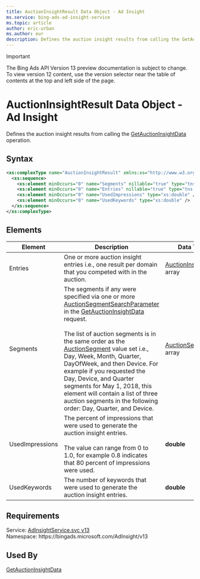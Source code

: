 ```yaml
---
title: AuctionInsightResult Data Object - Ad Insight
ms.service: bing-ads-ad-insight-service
ms.topic: article
author: eric-urban
ms.author: eur
description: Defines the auction insight results from calling the GetAuctionInsightData operation.
---
```

> [!IMPORTANT]
> The Bing Ads API Version 13 preview documentation is subject to change. To view version 12 content, use the version selector near the table of contents at the top and left side of the page.

# AuctionInsightResult Data Object - Ad Insight
Defines the auction insight results from calling the [GetAuctionInsightData](getauctioninsightdata.md) operation.

## Syntax
```xml
<xs:complexType name="AuctionInsightResult" xmlns:xs="http://www.w3.org/2001/XMLSchema">
  <xs:sequence>
    <xs:element minOccurs="0" name="Segments" nillable="true" type="tns:ArrayOfAuctionSegment" />
    <xs:element minOccurs="0" name="Entries" nillable="true" type="tns:ArrayOfAuctionInsightEntry" />
    <xs:element minOccurs="0" name="UsedImpressions" type="xs:double" />
    <xs:element minOccurs="0" name="UsedKeywords" type="xs:double" />
  </xs:sequence>
</xs:complexType>
```

## <a name="elements"></a>Elements

|Element|Description|Data Type|
|-----------|---------------|-------------|
|<a name="entries"></a>Entries|One or more auction insight entries i.e., one result per domain that you competed with in the auction.|[AuctionInsightEntry](auctioninsightentry.md) array|
|<a name="segments"></a>Segments|The segments if any were specified via one or more [AuctionSegmentSearchParameter](auctionsegmentsearchparameter.md) in the [GetAuctionInsightData](getauctioninsightdata.md) request.<br/><br/>The list of auction segments is in the same order as the [AuctionSegment](auctionsegment.md) value set i.e., Day, Week, Month, Quarter, DayOfWeek, and then Device. For example if you requested the Day, Device, and Quarter segments for May 1, 2018, this element will contain a list of three auction segments in the following order: Day, Quarter, and Device.|[AuctionSegment](auctionsegment.md) array|
|<a name="usedimpressions"></a>UsedImpressions|The percent of impressions that were used to generate the auction insight entries.<br/><br/>The value can range from 0 to 1.0, for example 0.8 indicates that 80 percent of impressions were used.|**double**|
|<a name="usedkeywords"></a>UsedKeywords|The number of keywords that were used to generate the auction insight entries.|**double**|

## Requirements
Service: [AdInsightService.svc v13](https://adinsight.api.bingads.microsoft.com/Api/Advertiser/AdInsight/v13/AdInsightService.svc)  
Namespace: https\://bingads.microsoft.com/AdInsight/v13  

## Used By
[GetAuctionInsightData](getauctioninsightdata.md)  
